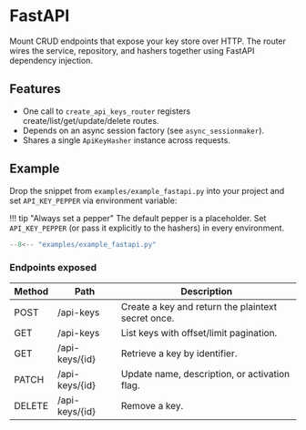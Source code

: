 # FastAPI

Mount CRUD endpoints that expose your key store over HTTP. The router wires the service, repository, and hashers together using FastAPI dependency injection.

## Features

- One call to `create_api_keys_router` registers create/list/get/update/delete routes.
- Depends on an async session factory (see `async_sessionmaker`).
- Shares a single `ApiKeyHasher` instance across requests.

## Example

Drop the snippet from `examples/example_fastapi.py` into your project and set `API_KEY_PEPPER` via environment variable:

!!! tip "Always set a pepper"
    The default pepper is a placeholder. Set `API_KEY_PEPPER` (or pass it explicitly to the hashers) in every environment.

```python
--8<-- "examples/example_fastapi.py"
```

### Endpoints exposed

| Method | Path | Description |
| --- | --- | --- |
| POST | /api-keys | Create a key and return the plaintext secret once. |
| GET | /api-keys | List keys with offset/limit pagination. |
| GET | /api-keys/{id} | Retrieve a key by identifier. |
| PATCH | /api-keys/{id} | Update name, description, or activation flag. |
| DELETE | /api-keys/{id} | Remove a key. |

